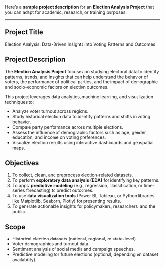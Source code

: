 Here’s a **sample project description** for an **Election Analysis Project** that you can adapt for academic, research, or training purposes:

---

## **Project Title**

Election Analysis: Data-Driven Insights into Voting Patterns and Outcomes

## **Project Description**

The **Election Analysis Project** focuses on studying electoral data to identify patterns, trends, and insights that can help understand the behavior of voters, the performance of political parties, and the impact of demographic and socio-economic factors on election outcomes.

This project leverages data analytics, machine learning, and visualization techniques to:

* Analyze voter turnout across regions.
* Study historical election data to identify patterns and shifts in voting behavior.
* Compare party performance across multiple elections.
* Assess the influence of demographic factors such as age, gender, education, and income on voting preferences.
* Visualize election results using interactive dashboards and geospatial maps.

## **Objectives**

1. To collect, clean, and preprocess election-related datasets.
2. To perform **exploratory data analysis (EDA)** for identifying key patterns.
3. To apply **predictive modeling** (e.g., regression, classification, or time-series forecasting) to predict outcomes.
4. To use **data visualization tools** (Power BI, Tableau, or Python libraries like Matplotlib, Seaborn, Plotly) for presenting results.
5. To generate actionable insights for policymakers, researchers, and the public.

## **Scope**

* Historical election datasets (national, regional, or state-level).
* Voter demographics and turnout data.
* Sentiment analysis of social media and campaign speeches.
* Predictive modeling for future elections (optional, depending on dataset availability).


